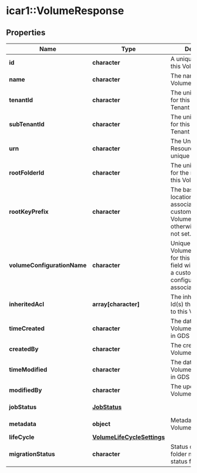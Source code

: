 # icar1::VolumeResponse


## Properties
Name | Type | Description | Notes
------------ | ------------- | ------------- | -------------
**id** | **character** | A unique identifier for this Volume | [optional] 
**name** | **character** | The name of this Volume | [optional] 
**tenantId** | **character** | The unique identifier for this Volume&#39;s Tenant | [optional] 
**subTenantId** | **character** | The unique identifier for this Volume&#39;s Sub Tenant | [optional] 
**urn** | **character** | The Universal Resource Name, unique to this Volume | [optional] 
**rootFolderId** | **character** | The unique identifier for the root Folder of this Volume | [optional] 
**rootKeyPrefix** | **character** | The base bucket location for Volumes associated with custom VolumeConfigurations otherwise this field is not set. | [optional] 
**volumeConfigurationName** | **character** | Unique name of the Volume configuration for this Volume.  This field will only be set if a custom Volume configuration is associated. | [optional] 
**inheritedAcl** | **array[character]** | The inherited list of Id(s) that have access to this Volume | [optional] 
**timeCreated** | **character** | The date &amp; time this Volume was created, in GDS | [optional] 
**createdBy** | **character** | The creator of this Volume | [optional] 
**timeModified** | **character** | The date &amp; time this Volume was updated, in GDS | [optional] 
**modifiedBy** | **character** | The updator of this Volume | [optional] 
**jobStatus** | [**JobStatus**](JobStatus.md) |  | [optional] [Enum: ] 
**metadata** | **object** | Metadata about this Volume | [optional] 
**lifeCycle** | [**VolumeLifeCycleSettings**](VolumeLifeCycleSettings.md) |  | [optional] 
**migrationStatus** | **character** | Status of the root folder migration status from v1 to v2 | [optional] 


